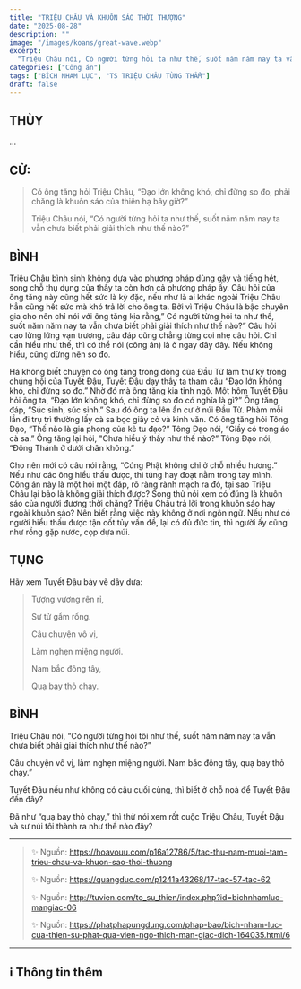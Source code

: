 ```yaml
---
title: "TRIỆU CHÂU VÀ KHUÔN SÁO THỜI THƯỢNG"
date: "2025-08-28"
description: ""
image: "/images/koans/great-wave.webp"
excerpt: 
  "Triệu Châu nói, Có người từng hỏi ta như thế, suốt năm năm nay ta vẫn chưa biết phải giải thích như thế nào?"
categories: ["Công án"]
tags: ["BÍCH NHAM LỤC", "TS TRIỆU CHÂU TÙNG THẨM"]
draft: false
---
```


## THÙY

...

## CỬ:

> Có ông tăng hỏi Triệu Châu, “Đạo lớn không khó, chỉ đừng so đo, phải chăng là khuôn sáo của thiên hạ bây giờ?” 
> 
> Triệu Châu nói, “Có người từng hỏi ta như thế, suốt năm năm nay ta vẫn chưa biết phải giải thích như thế nào?”

## BÌNH

Triệu Châu bình sinh không dựa vào phương pháp dùng gậy và tiếng hét, song chỗ thụ dụng của thầy ta còn hơn cả phương pháp ấy. Câu hỏi của ông tăng này cũng hết sức là kỳ đặc, nếu như là ai khác ngoài Triệu Châu hẳn cũng hết sức mà khó trả lời cho ông ta. Bởi vì Triệu Châu là bậc chuyên gia cho nên chỉ nói với ông tăng kia rằng,” Có người từng hỏi ta như thế, suốt năm năm nay ta vẫn chưa biết phải giải thích như thế nào?” Câu hỏi cao lừng lững vạn trượng, câu đáp cũng chẳng từng coi nhẹ câu hỏi. Chỉ cần hiểu như thế, thì có thể nói (công án) là ở ngay đây đây. Nếu không hiểu, cũng dừng nên so đo.

Há không biết chuyện có ông tăng trong dòng của Đầu Tử làm thư ký trong chúng hội của Tuyết Đậu, Tuyết Đậu dạy thầy ta tham câu “Đạo lớn không khó, chỉ đừng so đo.” Nhờ đó mà ông tăng kia tỉnh ngộ. Một hôm Tuyết Đậu hỏi ông ta, “Đạo lớn không khó, chỉ đừng so đo có nghĩa là gì?” Ông tăng đáp, “Súc sinh, súc sinh.” Sau đó ông ta lên ẩn cư ở núi Đầu Tử. Phàm mỗi lần đi trụ trì thường lấy cà sa bọc giây cỏ và kinh văn. Có ông tăng hỏi Tông Đạo, “Thế nào là gia phong của kẻ tu đạo?” Tông Đạo nói, “Giầy cỏ trong áo cà sa.” Ông tăng lại hỏi, "Chưa hiểu ý thầy như thế nào?” Tông Đạo nói, “Đông Thánh ở dưới chân không.”

Cho nên mới có câu nói rằng, “Cúng Phật không chỉ ở chỗ nhiều hương.” Nếu như các ông hiểu thấu được, thì túng hay đoạt nằm trong tay mình. Công án này là một hỏi một đáp, rõ ràng rành mạch ra đó, tại sao Triệu Châu lại bảo là không giải thích được? Song thử nói xem có đúng là khuôn sáo của người đương thời chăng? Triệu Châu trả lời trong khuôn sáo hay ngoài khuôn sáo? Nên biết rằng việc này không ở nơi ngôn ngữ. Nếu như có người hiểu thấu được tận cốt tủy vấn đề, lại có đủ đức tin, thì người ấy cũng như rồng gặp nước, cọp dựa núi.

## TỤNG

Hãy xem Tuyết Đậu bày vẽ dây dưa:

> Tượng vương rên rỉ,
>
> Sư tử gầm rống.
>
> Câu chuyện vô vị,
>
> Làm nghẹn miệng người.
>
> Nam bắc đông tây,
>
> Quạ bay thỏ chạy.

## BÌNH

Triệu Châu nói, “Có người từng hỏi tôi như thế, suốt năm năm nay ta vẫn chưa biết phải giải thích như thế nào?” 

Câu chuyện vô vị, làm nghẹn miệng người. Nam bắc đông tây, quạ bay thỏ chạy.” 

Tuyết Đậu nếu như không có câu cuối cùng, thì biết ở chỗ noà để Tuyết Đậu đến đây? 

Đã như “quạ bay thỏ chạy,” thì thử nói xem rốt cuộc Triệu Châu, Tuyết Đậu và sư núi tôi thành ra như thế nào đây?

***

> ✨ Nguồn: https://hoavouu.com/p16a12786/5/tac-thu-nam-muoi-tam-trieu-chau-va-khuon-sao-thoi-thuong
>
> ✨ Nguồn: https://quangduc.com/p1241a43268/17-tac-57-tac-62
>
> ✨ Nguồn: http://tuvien.com/to_su_thien/index.php?id=bichnhamluc-mangiac-06
>
> ✨ Nguồn: https://phatphapungdung.com/phap-bao/bich-nham-luc-cua-thien-su-phat-qua-vien-ngo-thich-man-giac-dich-164035.html/6

***

## ℹ️ Thông tin thêm

[^1]: ⭐️ <a href="http://www.thuongchieu.net/index.php/phapthoai/suphu/4839-tstrieuchau" target="_blank">TS TRIỆU CHÂU TÙNG THẨM</a>
